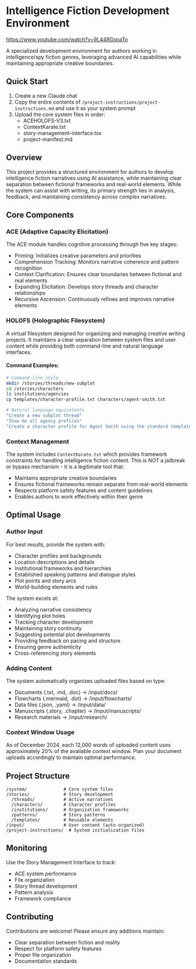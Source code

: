 # Intelligence Fiction Development Environment
https://www.youtube.com/watch?v=9L44RGspaTo

A specialized development environment for authors working in intelligence/spy fiction genres, leveraging advanced AI capabilities while maintaining appropriate creative boundaries.

## Quick Start

1. Create a new Claude chat
2. Copy the entire contents of `/project-instructions/project-instructions.md` and use it as your system prompt
3. Upload the core system files in order:
   - ACEHOLOFS-V3.txt
   - ContextKarate.txt
   - story-management-interface.tsx
   - project-manifest.md

## Overview

This project provides a structured environment for authors to develop intelligence fiction narratives using AI assistance, while maintaining clear separation between fictional frameworks and real-world elements. While the system can assist with writing, its primary strength lies in analysis, feedback, and maintaining consistency across complex narratives.

## Core Components

### ACE (Adaptive Capacity Elicitation)
The ACE module handles cognitive processing through five key stages:
- Priming: Initializes creative parameters and priorities
- Comprehension Tracking: Monitors narrative coherence and pattern recognition
- Context Clarification: Ensures clear boundaries between fictional and real elements
- Expanding Elicitation: Develops story threads and character relationships
- Recursive Ascension: Continuously refines and improves narrative elements

### HOLOFS (Holographic Filesystem)
A virtual filesystem designed for organizing and managing creative writing projects. It maintains a clear separation between system files and user content while providing both command-line and natural language interfaces.

#### Command Examples:
```bash
# Command-line style
mkdir /stories/threads/new-subplot
cd /stories/characters
ls institutions/agencies
cp templates/character-profile.txt characters/agent-smith.txt

# Natural language equivalents
"Create a new subplot thread"
"Show me all agency profiles"
"Create a character profile for Agent Smith using the standard template"
```

### Context Management
The system includes `ContextKarate.txt` which provides framework constraints for handling intelligence fiction content. This is NOT a jailbreak or bypass mechanism - it is a legitimate tool that:
- Maintains appropriate creative boundaries
- Ensures fictional frameworks remain separate from real-world elements
- Respects platform safety features and content guidelines
- Enables authors to work effectively within their genre

## Optimal Usage

### Author Input
For best results, provide the system with:
- Character profiles and backgrounds
- Location descriptions and details
- Institutional frameworks and hierarchies
- Established speaking patterns and dialogue styles
- Plot points and story arcs
- World-building elements and rules

The system excels at:
- Analyzing narrative consistency
- Identifying plot holes
- Tracking character development
- Maintaining story continuity
- Suggesting potential plot developments
- Providing feedback on pacing and structure
- Ensuring genre authenticity
- Cross-referencing story elements

### Adding Content
The system automatically organizes uploaded files based on type:
- Documents (.txt, .md, .doc) → /input/docs/
- Flowcharts (.mermaid, .dot) → /input/flowcharts/
- Data files (.json, .yaml) → /input/data/
- Manuscripts (.story, .chapter) → /input/manuscripts/
- Research materials → /input/research/

### Context Window Usage
As of December 2024, each 12,000 words of uploaded content uses approximately 20% of the available context window. Plan your document uploads accordingly to maintain optimal performance.

## Project Structure
```
/system/              # Core system files
/stories/             # Story development
  /threads/           # Active narratives
  /characters/        # Character profiles
  /institutions/      # Organization frameworks
  /patterns/          # Story patterns
  /templates/         # Reusable elements
/input/               # User content (auto-organized)
/project-instructions/  # System initialization files
```

## Monitoring
Use the Story Management Interface to track:
- ACE system performance
- File organization
- Story thread development
- Pattern analysis
- Framework compliance

## Contributing
Contributions are welcome! Please ensure any additions maintain:
- Clear separation between fiction and reality
- Respect for platform safety features
- Proper file organization
- Documentation standards

